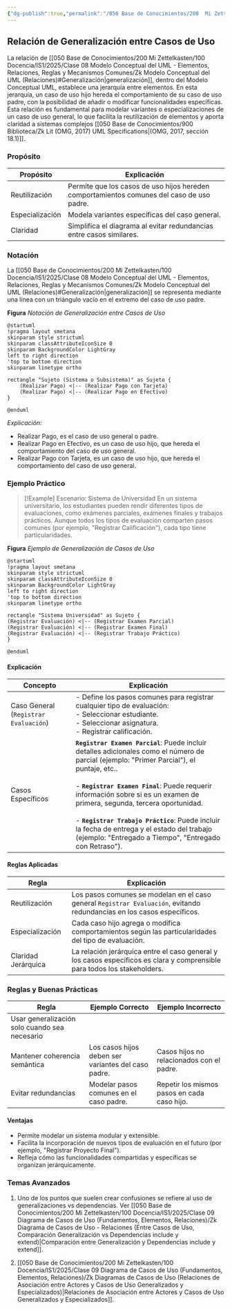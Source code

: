 ```yaml
---
{"dg-publish":true,"permalink":"/050 Base de Conocimientos/200  Mi Zettelkasten/100 Docencia/IS1/2025/Clase 09 Diagrama de Casos de Uso (Fundamentos, Elementos, Relaciones)/Zk Diagrama de Casos de Uso - Relaciones (Entre Casos de Uso, Generalización)/","tags":["digitalGarden","diagramaCasosDeUso","relaciones"]}
---
```


## Relación de Generalización entre Casos de Uso

La relación de [[050 Base de Conocimientos/200  Mi Zettelkasten/100 Docencia/IS1/2025/Clase 08 Modelo Conceptual del UML - Elementos, Relaciones, Reglas y Mecanismos Comunes/Zk Modelo Conceptual del UML (Relaciones)#Generalización\|generalización]], dentro del Modelo Conceptual UML, establece una jerarquía entre elementos. En esta jerarquía, un caso de uso hijo hereda el comportamiento de su caso de uso padre, con la posibilidad de añadir o modificar funcionalidades específicas. Esta relación es fundamental para modelar variantes o especializaciones de un caso de uso general, lo que facilita la reutilización de elementos y aporta claridad a sistemas complejos [[050 Base de Conocimientos/900 Biblioteca/Zk Lit (OMG, 2017) UML Specifications\|(OMG, 2017, sección 18.1)]].

### Propósito

| Propósito       | Explicación                                                                               |
| --------------- | ----------------------------------------------------------------------------------------- |
| Reutilización   | Permite que los casos de uso hijos hereden comportamientos comunes del caso de uso padre. |
| Especialización | Modela variantes específicas del caso general.                                            |
| Claridad        | Simplifica el diagrama al evitar redundancias entre casos similares.                      |

### Notación

La [[050 Base de Conocimientos/200  Mi Zettelkasten/100 Docencia/IS1/2025/Clase 08 Modelo Conceptual del UML - Elementos, Relaciones, Reglas y Mecanismos Comunes/Zk Modelo Conceptual del UML (Relaciones)#Generalización\|generalización]] se representa mediante una línea con un triángulo vacío en el extremo del caso de uso padre.

**Figura**
_Notación de Generalización entre Casos de Uso_
```plantuml
@startuml
!pragma layout smetana
skinparam style strictuml
skinparam classAttributeIconSize 0
skinparam BackgroundColor LightGray
left to right direction
'top to bottom direction
skinparam linetype ortho

rectangle "Sujeto (Sistema o Subsistema)" as Sujeto {
	(Realizar Pago) <|-- (Realizar Pago con Tarjeta)
	(Realizar Pago) <|-- (Realizar Pago en Efectivo)
}

@enduml
```
_Explicación:_ 
- Realizar Pago, es el caso de uso general o padre.
- Realizar Pago en Efectivo, es un caso de uso hijo, que hereda el comportamiento del caso de uso general.
- Realizar Pago con Tarjeta, es un caso de uso hijo, que hereda el comportamiento del caso de uso general.

### Ejemplo Práctico

>[!Example] Escenario: Sistema de Universidad
>En un sistema universitario, los estudiantes pueden rendir diferentes tipos de evaluaciones, como exámenes parciales, exámenes finales y trabajos prácticos. Aunque todos los tipos de evaluación comparten pasos comunes (por ejemplo, "Registrar Calificación"), cada tipo tiene particularidades.

**Figura**
_Ejemplo de Generalización de Casos de Uso_
```plantuml
@startuml
!pragma layout smetana
skinparam style strictuml
skinparam classAttributeIconSize 0
skinparam BackgroundColor LightGray
left to right direction
'top to bottom direction
skinparam linetype ortho

rectangle "Sistema Universidad" as Sujeto {
(Registrar Evaluación) <|-- (Registrar Examen Parcial)
(Registrar Evaluación) <|-- (Registrar Examen Final)
(Registrar Evaluación) <|-- (Registrar Trabajo Práctico)
}

@enduml
```

#### Explicación

| Concepto                              | Explicación                                                                                                                                                                                                                                                                                                                                                                                                                                    |
| ------------------------------------- | ---------------------------------------------------------------------------------------------------------------------------------------------------------------------------------------------------------------------------------------------------------------------------------------------------------------------------------------------------------------------------------------------------------------------------------------------- |
| Caso General (`Registrar Evaluación`) | - Define los pasos comunes para registrar cualquier tipo de evaluación:<br>	- Seleccionar estudiante.<br>	- Seleccionar asignatura.<br>	- Registrar calificación.                                                                                                                                                                                                                                                                              |
| Casos Específicos                     | **`Registrar Examen Parcial`**: Puede incluir detalles adicionales como el número de parcial (ejemplo: "Primer Parcial"), el puntaje, etc..<br>	<br>- **`Registrar Examen Final`**: Puede requerir información sobre si es un examen de primera, segunda, tercera oportunidad.<br>	<br>- **`Registrar Trabajo Práctico`**: Puede incluir la fecha de entrega y el estado del trabajo (ejemplo: "Entregado a Tiempo", "Entregado con Retraso"). |

#### Reglas Aplicadas

| Regla               | Explicación                                                                                                               |
| ------------------- | ------------------------------------------------------------------------------------------------------------------------- |
| Reutilización       | Los pasos comunes se modelan en el caso general `Registrar Evaluación`, evitando redundancias en los casos específicos.   |
| Especialización     | Cada caso hijo agrega o modifica comportamientos según las particularidades del tipo de evaluación.                       |
| Claridad Jerárquica | La relación jerárquica entre el caso general y los casos específicos es clara y comprensible para todos los stakeholders. |

### Reglas y Buenas Prácticas

| Regla                                         | Ejemplo Correcto                                    | Ejemplo Incorrecto                          |
| --------------------------------------------- | --------------------------------------------------- | ------------------------------------------- |
| Usar generalización solo cuando sea necesario |                                                     |                                             |
| Mantener coherencia semántica                 | Los casos hijos deben ser variantes del caso padre. | Casos hijos no relacionados con el padre.   |
| Evitar redundancias                           | Modelar pasos comunes en el caso padre.             | Repetir los mismos pasos en cada caso hijo. |
#### Ventajas

- Permite modelar un sistema modular y extensible.
- Facilita la incorporación de nuevos tipos de evaluación en el futuro (por ejemplo, "Registrar Proyecto Final").
- Refleja cómo las funcionalidades compartidas y específicas se organizan jerárquicamente.

### Temas Avanzados

1. Uno de los puntos que suelen crear confusiones se refiere al uso de generalizaciones vs dependencias. Ver [[050 Base de Conocimientos/200  Mi Zettelkasten/100 Docencia/IS1/2025/Clase 09 Diagrama de Casos de Uso (Fundamentos, Elementos, Relaciones)/Zk Diagrama de Casos de Uso - Relaciones (Entre Casos de Uso, Comparación Generalización vs Dependencias include y extend)\|Comparación entre Generalización y Dependencias include y extend]].

2. [[050 Base de Conocimientos/200  Mi Zettelkasten/100 Docencia/IS1/2025/Clase 09 Diagrama de Casos de Uso (Fundamentos, Elementos, Relaciones)/Zk Diagramas de Casos de Uso (Relaciones de Asociación entre Actores y Casos de Uso Generalizados y Especializados)\|Relaciones de Asociación entre Actores y Casos de Uso Generalizados y Especializados]].
